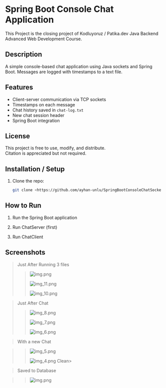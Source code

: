 # Spring Boot Console Chat Application
This Project is the closing project of Kodluyoruz / Patika.dev Java Backend Advanced Web Development Course.

## Description
A simple console-based chat application using Java sockets and Spring Boot. Messages are logged with timestamps to a text file.

## Features
- Client-server communication via TCP sockets
- Timestamps on each message
- Chat history saved in `chat-log.txt`
- New chat session header
- Spring Boot integration

## License

This project is free to use, modify, and distribute.  
Citation is appreciated but not required.


## Installation / Setup
1. Clone the repo:
   ```bash
   git clone <https://github.com/ayhan-unlu/SpringBootConsoleChatSocketProject>

## How to Run

1. Run the Spring Boot application

2. Run ChatServer (first)

3. Run ChatClient

## Screenshots

>Just After Running 3 files
> 
>>![img.png](readmescreenshots/chatlog/img.png)
>>
>>![img_11.png](readmescreenshots/chatlog/img_11.png)
>>
>>![img_10.png](readmescreenshots/chatlog/img_10.png)

>Just After Chat
> 
>>![img_8.png](readmescreenshots/chatlog/img_8.png)
>>
>>![img_7.png](readmescreenshots/chatlog/img_7.png)
>>
>>![img_6.png](readmescreenshots/chatlog/img_6.png)

>With a new Chat

>>![img_5.png](readmescreenshots/chatlog/img_5.png)
>>
>>![img_4.png](readmescreenshots/chatlog/img_4.png)
Clean> 

>Saved to Database

>>![img.png](readmescreenshots/chat_historydatabase/img.png)